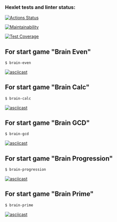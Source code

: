 ### Hexlet tests and linter status:
[![Actions Status](https://github.com/Poly-S/frontend-project-44/actions/workflows/hexlet-check.yml/badge.svg)](https://github.com/Poly-S/frontend-project-44/actions)

[![Maintainability](https://api.codeclimate.com/v1/badges/bab1b82ff52877465056/maintainability)](https://codeclimate.com/github/Poly-S/frontend-project-44/maintainability)

[![Test Coverage](https://api.codeclimate.com/v1/badges/bab1b82ff52877465056/test_coverage)](https://codeclimate.com/github/Poly-S/frontend-project-44/test_coverage)

## For start game "Brain Even"
```sh
$ brain-even
```
[![asciicast](https://asciinema.org/a/635687.svg)](https://asciinema.org/a/635687)

## For start game "Brain Calc"
```sh
$ brain-calc
```
[![asciicast](https://asciinema.org/a/637361.svg)](https://asciinema.org/a/637361)

## For start game "Brain GCD"
```sh
$ brain-gcd
```
[![asciicast](https://asciinema.org/a/637347.svg)](https://asciinema.org/a/637347)

## For start game "Brain Progression"
```sh
$ brain-progression
```
[![asciicast](https://asciinema.org/a/637352.svg)](https://asciinema.org/a/637352)

## For start game "Brain Prime"
```sh
$ brain-prime
```
[![asciicast](https://asciinema.org/a/637357.svg)](https://asciinema.org/a/637357)